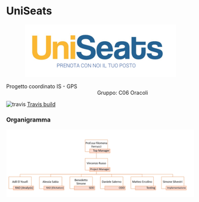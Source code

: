 # UniSeats
<p align="center">
<img title="" src="Logo.PNG" alt="Logo buono.PNG" width="405" data-align="center">
</p>
Progetto coordinato IS - GPS                                                                                                                            Gruppo: C06 Oracoli

![travis](https://travis-ci.com/vincenzorusso12/UniSeats.svg?branch=main)
[Travis build](https://travis-ci.com/github/vincenzorusso12/UniSeats)

### Organigramma

![](Organigramma.PNG)
